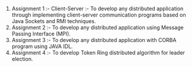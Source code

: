 1) Assignment 1 :- Client-Server :- To develop any distributed application through implementing client-server communication programs based on Java Sockets and RMI techniques.
2) Assignment 2 :- To develop any distributed application using Message Passing Interface (MPI).
3) Assignment 3 :- To develop any distributed application with CORBA program using JAVA IDL.
4) Assignment 4 :- To develop Token Ring distributed algorithm for leader election.

